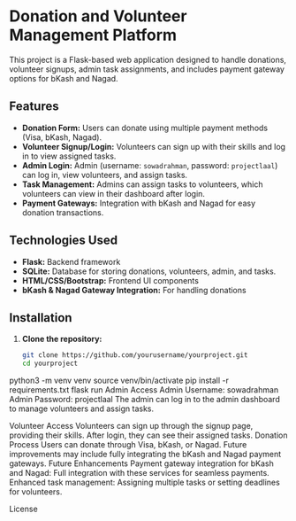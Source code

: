 # Donation and Volunteer Management Platform

This project is a Flask-based web application designed to handle donations, volunteer signups, admin task assignments, and includes payment gateway options for bKash and Nagad.

## Features

- **Donation Form:** Users can donate using multiple payment methods (Visa, bKash, Nagad).
- **Volunteer Signup/Login:** Volunteers can sign up with their skills and log in to view assigned tasks.
- **Admin Login:** Admin (username: `sowadrahman`, password: `projectlaal`) can log in, view volunteers, and assign tasks.
- **Task Management:** Admins can assign tasks to volunteers, which volunteers can view in their dashboard after login.
- **Payment Gateways:** Integration with bKash and Nagad for easy donation transactions.

## Technologies Used

- **Flask:** Backend framework
- **SQLite:** Database for storing donations, volunteers, admin, and tasks.
- **HTML/CSS/Bootstrap:** Frontend UI components
- **bKash & Nagad Gateway Integration:** For handling donations

## Installation

1. **Clone the repository:**

   ```bash
   git clone https://github.com/yourusername/yourproject.git
   cd yourproject
python3 -m venv venv
source venv/bin/activate
pip install -r requirements.txt
flask run
Admin Access
Admin Username: sowadrahman
Admin Password: projectlaal
The admin can log in to the admin dashboard to manage volunteers and assign tasks.

Volunteer Access
Volunteers can sign up through the signup page, providing their skills.
After login, they can see their assigned tasks.
Donation Process
Users can donate through Visa, bKash, or Nagad.
Future improvements may include fully integrating the bKash and Nagad payment gateways.
Future Enhancements
Payment gateway integration for bKash and Nagad: Full integration with these services for seamless payments.
Enhanced task management: Assigning multiple tasks or setting deadlines for volunteers.

License
